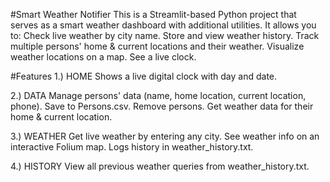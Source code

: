 #Smart Weather Notifier
This is a Streamlit-based Python project that serves as a smart weather dashboard with additional utilities.
It allows you to:
Check live weather by city name.
Store and view weather history.
Track multiple persons' home & current locations and their weather.
Visualize weather locations on a map.
See a live clock.

#Features
1.) HOME
Shows a live digital clock with day and date.

2.) DATA
Manage persons' data (name, home location, current location, phone).
Save to Persons.csv.
Remove persons.
Get weather data for their home & current location.

3.) WEATHER
Get live weather by entering any city.
See weather info on an interactive Folium map.
Logs history in weather_history.txt.

4.) HISTORY
View all previous weather queries from weather_history.txt.
